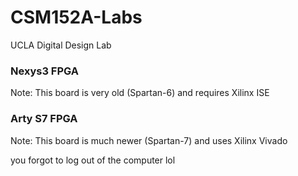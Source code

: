 # CSM152A-Labs
UCLA Digital Design Lab

### Nexys3 FPGA
Note: This board is very old (Spartan-6) and requires Xilinx ISE

### Arty S7 FPGA
Note: This board is much newer (Spartan-7) and uses Xilinx Vivado

you forgot to log out of the computer lol
